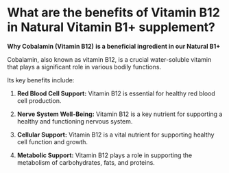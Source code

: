 # What are the benefits of Vitamin B12 in Natural Vitamin B1+ supplement?

**Why Cobalamin (Vitamin B12)** **is a beneficial ingredient in our Natural B1+**

Cobalamin, also known as vitamin B12, is a crucial water-soluble vitamin that plays a significant role in various bodily functions. 

Its key benefits include:    

1. **Red Blood Cell Support:** Vitamin B12 is essential for healthy red blood cell production. 

2. **Nerve System Well-Being:** Vitamin B12 is a key nutrient for supporting a healthy and functioning nervous system. 

3. **Cellular Support:** Vitamin B12 is a vital nutrient for supporting healthy cell function and growth. 

4. **Metabolic Support:** Vitamin B12 plays a role in supporting the metabolism of carbohydrates, fats, and proteins.